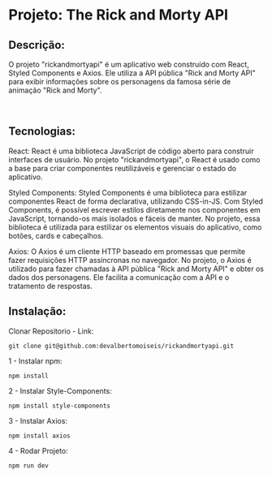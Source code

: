 # Projeto: The Rick and Morty API

## Descrição: 

  <p>
    O projeto "rickandmortyapi" é um aplicativo web construído com React, Styled Components e Axios. Ele utiliza a API pública "Rick and Morty API" para exibir informações sobre os personagens da famosa série de animação "Rick and Morty".
  </p><br>

## Tecnologias: 
<p>
  React: React é uma biblioteca JavaScript de código aberto para construir interfaces de usuário. No projeto "rickandmortyapi", o React é usado como a base para criar componentes reutilizáveis e gerenciar o estado do aplicativo.
</p>
<p>
  Styled Components: Styled Components é uma biblioteca para estilizar componentes React de forma declarativa, utilizando CSS-in-JS. Com Styled Components, é possível escrever estilos diretamente nos componentes em JavaScript, tornando-os mais isolados e fáceis de manter. No projeto, essa biblioteca é utilizada para estilizar os elementos visuais do aplicativo, como botões, cards e cabeçalhos.
</p>
<p>
  Axios: O Axios é um cliente HTTP baseado em promessas que permite fazer requisições HTTP assíncronas no navegador. No projeto, o Axios é utilizado para fazer chamadas à API pública "Rick and Morty API" e obter os dados dos personagens. Ele facilita a comunicação com a API e o tratamento de respostas.
</p>


## Instalação:

Clonar Repositorio - Link: 

```
git clone git@github.com:devalbertomoiseis/rickandmortyapi.git
```

1 - Instalar npm:
```
npm install
```
2 - Instalar Style-Components:
```
npm install style-components
```
3 - Instalar Axios:
```
npm install axios
```
4 - Rodar Projeto:
```
npm run dev
```



